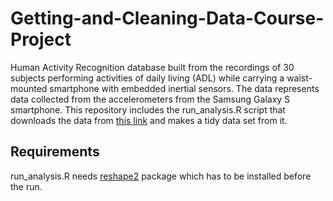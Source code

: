 # Getting-and-Cleaning-Data-Course-Project
Human Activity Recognition database built from the recordings of 30 subjects performing activities of daily living (ADL) while carrying a waist-mounted smartphone with embedded inertial sensors. The data represents data collected from the accelerometers from the Samsung Galaxy S smartphone.
This repository includes the run_analysis.R script that downloads the data from [this link](https://d396qusza40orc.cloudfront.net/getdata%2Fprojectfiles%2FUCI%20HAR%20Dataset.zip) and makes a tidy data set from it.

## Requirements
run_analysis.R needs [reshape2](http://cran.r-project.org/web/packages/reshape2/index.html) package which has to be installed before the run.